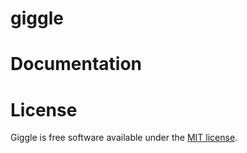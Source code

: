 giggle
======

Documentation
=============

License
=======
Giggle is free software available under the [MIT license](http://en.wikipedia.org/wiki/MIT_License).
